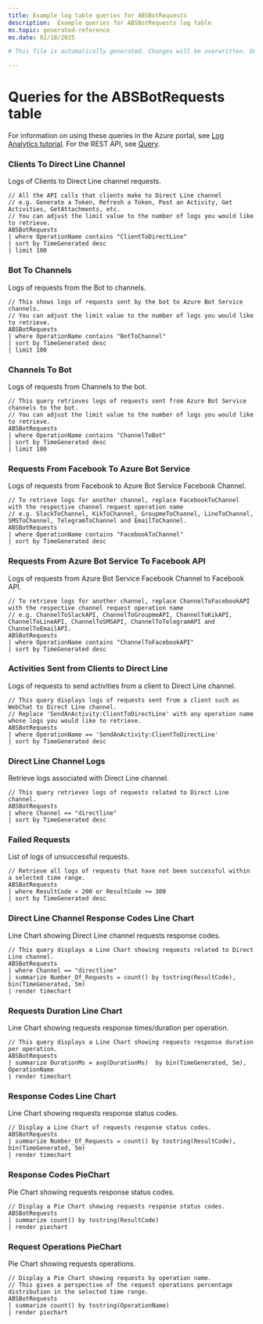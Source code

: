 ```yaml
---
title: Example log table queries for ABSBotRequests
description:  Example queries for ABSBotRequests log table
ms.topic: generated-reference
ms.date: 02/18/2025

# This file is automatically generated. Changes will be overwritten. Do not change this file directly. 

---
```


# Queries for the ABSBotRequests table

For information on using these queries in the Azure portal, see [Log Analytics tutorial](/azure/azure-monitor/logs/log-analytics-tutorial). For the REST API, see [Query](/rest/api/loganalytics/query).


### Clients To Direct Line Channel  


Logs of Clients to Direct Line channel requests.  

```query
// All the API calls that clients make to Direct Line channel
// e.g. Generate a Token, Refresh a Token, Post an Activity, Get Activities, GetAttachments, etc.
// You can adjust the limit value to the number of logs you would like to retrieve.
ABSBotRequests
| where OperationName contains "ClientToDirectLine"
| sort by TimeGenerated desc
| limit 100
```



### Bot To Channels  


Logs of requests from the Bot to channels.  

```query
// This shows logs of requests sent by the bot to Azure Bot Service channels.
// You can adjust the limit value to the number of logs you would like to retrieve.
ABSBotRequests
| where OperationName contains "BotToChannel"
| sort by TimeGenerated desc
| limit 100
```



### Channels To Bot  


Logs of requests from Channels to the bot.  

```query
// This query retrieves logs of requests sent from Azure Bot Service channels to the bot.
// You can adjust the limit value to the number of logs you would like to retrieve.
ABSBotRequests
| where OperationName contains "ChannelToBot"
| sort by TimeGenerated desc
| limit 100
```



### Requests From Facebook To Azure Bot Service  


Logs of requests from Facebook to Azure Bot Service Facebook Channel.  

```query
// To retrieve logs for another channel, replace FacebookToChannel with the respective channel request operation name 
// e.g. SlackToChannel, KikToChannel, GroupmeToChannel, LineToChannel, SMSToChannel, TelegramToChannel and EmailToChannel.
ABSBotRequests
| where OperationName contains "FacebookToChannel"
| sort by TimeGenerated desc
```



### Requests From Azure Bot Service To Facebook API  


Logs of requests from Azure Bot Service Facebook Channel to Facebook API.  

```query
// To retrieve logs for another channel, replace ChannelToFacebookAPI with the respective channel request operation name 
// e.g. ChannelToSlackAPI, ChannelToGroupmeAPI, ChannelToKikAPI, ChannelToLineAPI, ChannelToSMSAPI, ChannelToTelegramAPI and ChannelToEmailAPI.
ABSBotRequests
| where OperationName contains "ChannelToFacebookAPI"
| sort by TimeGenerated desc
```



### Activities Sent from Clients to Direct Line  


Logs of requests to send activities from a client to Direct Line channel.  

```query
// This query displays logs of requests sent from a client such as WebChat to Direct Line channel.
// Replace 'SendAnActivity:ClientToDirectLine' with any operation name whose logs you would like to retrieve.
ABSBotRequests
| where OperationName == 'SendAnActivity:ClientToDirectLine'
| sort by TimeGenerated desc
```



### Direct Line Channel Logs  


Retrieve logs associated with Direct Line channel.  

```query
// This query retrieves logs of requests related to Direct Line channel.
ABSBotRequests
| where Channel == "directline"
| sort by TimeGenerated desc
```



### Failed Requests  


List of logs of unsuccessful requests.  

```query
// Retrieve all logs of requests that have not been successful within a selected time range.
ABSBotRequests
| where ResultCode < 200 or ResultCode >= 300
| sort by TimeGenerated desc
```



### Direct Line Channel Response Codes Line Chart  


Line Chart showing Direct Line channel requests response codes.  

```query
// This query displays a Line Chart showing requests related to Direct Line channel.
ABSBotRequests
| where Channel == "directline"
| summarize Number_Of_Requests = count() by tostring(ResultCode), bin(TimeGenerated, 5m)
| render timechart
```



### Requests Duration Line Chart  


Line Chart showing requests response times/duration per operation.  

```query
// This query displays a Line Chart showing requests response duration per operation.
ABSBotRequests
| summarize DurationMs = avg(DurationMs)  by bin(TimeGenerated, 5m), OperationName
| render timechart
```



### Response Codes Line Chart  


Line Chart showing requests response status codes.  

```query
// Display a Line Chart of requests response status codes.
ABSBotRequests
| summarize Number_Of_Requests = count() by tostring(ResultCode), bin(TimeGenerated, 5m)
| render timechart
```



### Response Codes PieChart  


Pie Chart showing requests response status codes.  

```query
// Display a Pie Chart showing requests response status codes.
ABSBotRequests
| summarize count() by tostring(ResultCode)      
| render piechart
```



### Request Operations PieChart  


Pie Chart showing requests operations.  

```query
// Display a Pie Chart showing requests by operation name.
// This gives a perspective of the request operations percentage distribution in the selected time range.
ABSBotRequests
| summarize count() by tostring(OperationName)      
| render piechart
```

